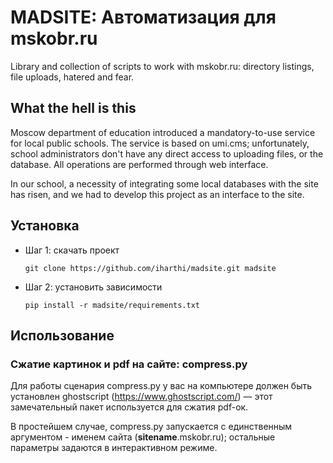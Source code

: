 # MADSITE: Автоматизация для mskobr.ru

Library and collection of scripts to work with mskobr.ru: directory listings, file uploads, hatered and fear.

## What the hell is this

Moscow department of education introduced a mandatory-to-use service for local public schools. The service is based on umi.cms; unfortunately, school administrators don't have any direct access to uploading files, or the database. All operations are performed through web interface. 

In our school, a necessity of integrating some local databases with the site has risen, and we had to develop this project as an interface to the site.

## Установка

* Шаг 1: скачать проект

    `git clone https://github.com/iharthi/madsite.git madsite`

* Шаг 2: установить зависимости

    `pip install -r madsite/requirements.txt `

## Использование

### Сжатие картинок и pdf на сайте: compress.py

Для работы сценария compress.py у вас на компьютере должен быть установлен ghostscript (https://www.ghostscript.com/) — этот замечательный пакет используется для сжатия pdf-ок.

В простейшем случае, compress.py запускается с единственным аргументом - именем сайта (__sitename__.mskobr.ru); остальные параметры задаются в интерактивном режиме.
